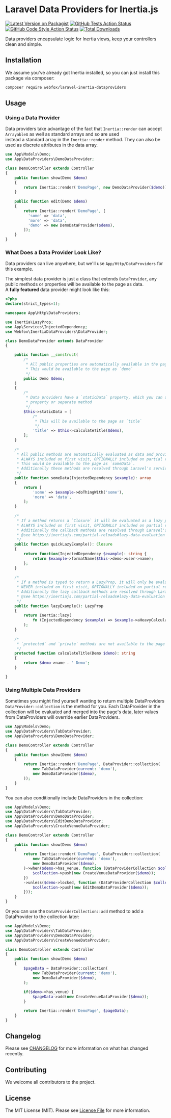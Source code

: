 # Laravel Data Providers for Inertia.js

[![Latest Version on Packagist](https://img.shields.io/packagist/v/webfox/laravel-inertia-dataproviders.svg?style=flat-square)](https://packagist.org/packages/webfox/laravel-inertia-dataproviders)
[![GitHub Tests Action Status](https://img.shields.io/github/workflow/status/webfox/laravel-inertia-dataproviders/run-tests?label=tests)](https://github.com/webfox/laravel-inertia-dataproviders/actions?query=workflow%3Arun-tests+branch%3Amain)
[![GitHub Code Style Action Status](https://img.shields.io/github/workflow/status/webfox/laravel-inertia-dataproviders/Check%20&%20fix%20styling?label=code%20style)](https://github.com/webfox/laravel-inertia-dataproviders/actions?query=workflow%3A"Check+%26+fix+styling"+branch%3Amain)
[![Total Downloads](https://img.shields.io/packagist/dt/webfox/laravel-inertia-dataproviders.svg?style=flat-square)](https://packagist.org/packages/webfox/laravel-inertia-dataproviders)

Data providers encapsulate logic for Inertia views, keep your controllers clean and simple.

## Installation

We assume you've already got Inertia installed, so you can just install this package via composer:

```bash
composer require webfox/laravel-inertia-dataproviders
```

## Usage

### Using a Data Provider
Data providers take advantage of the fact that `Inertia::render` can accept `Arrayable`s as well as standard arrays and so are used   
instead a standard array in the `Inertia::render` method. They can also be used as discrete attributes in the data array.

```php
use App\Models\Demo;
use App\DataProviders\DemoDataProvider;

class DemoController extends Controller
{
    public function show(Demo $demo)
    {
        return Inertia::render('DemoPage', new DemoDataProvider($demo));
    }
    
    public function edit(Demo $demo)
    {
        return Inertia::render('DemoPage', [
          'some' => 'data',
          'more' => 'data',
          'demo' => new DemoDataProvider($demo),
        ]);
    }
}
```

### What Does a Data Provider Look Like?

Data providers can live anywhere, but we'll use `App/Http/DataProviders` for this example.

The simplest data provider is just a class that extends `DataProvider`, any public methods or properties will be available to the page as data.  
A **fully featured** data provider might look like this:

```php
<?php
declare(strict_types=1);

namespace App\Http\DataProviders;

use Inertia\LazyProp;
use App\Services\InjectedDependency;
use Webfox\InertiaDataProviders\DataProvider;

class DemoDataProvider extends DataProvider
{

    public function __construct(
        /*
         * All public properties are automatically available in the page
         * This would be available to the page as `demo`
         */
        public Demo $demo;
    )
    {
        /*
         * Data providers have a `staticData` property, which you can use to add any data that doesn't warrant a full
         * property or separate method
         */
        $this->staticData = [
            /*
             * This will be available to the page as `title`
             */
            'title' => $this->calculateTitle($demo),
        ];
    }
    
    /*
     * All public methods are automatically evaluated as data and provided to the page.
     * ALWAYS included on first visit, OPTIONALLY included on partial reloads, ALWAYS evaluated
     * This would be available to the page as `someData`.
     * Additionally these methods are resolved through Laravel's service container, so any parameters will be automatically resolved.
     */
    public function someData(InjectedDependency $example): array
    {
        return [
            'some' => $example->doThingWith('some'),
            'more' => 'data',
        ];
    }
    
    /*
     * If a method returns a `Closure` it will be evaluated as a lazy property.
     * ALWAYS included on first visit, OPTIONALLY included on partial reloads, ONLY evaluated when needed
     * Additionally the callback methods are resolved through Laravel's service container, so any parameters will be automatically resolved.
     * @see https://inertiajs.com/partial-reloads#lazy-data-evaluation
     */
    public function quickLazyExample(): Closure
    {
        return function(InjectedDependency $example): string {
            return $example->formatName($this->demo->user->name);
        };
    }
    
    /*
     * If a method is typed to return a LazyProp, it will only be evaluated when requested following inertia's rules for lazy data evaluation
     * NEVER included on first visit, OPTIONALLY included on partial reloads, ONLY evaluated when needed
     * Additionally the lazy callback methods are resolved through Laravel's service container, so any parameters will be automatically resolved.
     * @see https://inertiajs.com/partial-reloads#lazy-data-evaluation
     */
    public function lazyExample(): LazyProp
    {
        return Inertia::lazy(
            fn (InjectedDependency $example) => $example->aHeavyCalculation($this->demo)
        );
    }
    
    /*
     * `protected` and `private` methods are not available to the page
     */
    protected function calculateTitle(Demo $demo): string
    {
        return $demo->name . ' Demo';
    }

}
```

### Using Multiple Data Providers
Sometimes you might find yourself wanting to return multiple DataProviders `DataProvider::collection` is the method for you.
Each DataProvider in the collection will be evaluated and merged into the page's data, later values from DataProviders will override earlier DataProviders.

```php
use App\Models\Demo;
use App\DataProviders\TabDataProvider;
use App\DataProviders\DemoDataProvider;

class DemoController extends Controller
{
    public function show(Demo $demo)
    {
        return Inertia::render('DemoPage', DataProvider::collection(
            new TabDataProvider(current: 'demo'),
            new DemoDataProvider($demo),
        ));
    }
}
```

You can also conditionally include DataProviders in the collection:
```php
use App\Models\Demo;
use App\DataProviders\TabDataProvider;
use App\DataProviders\DemoDataProvider;
use App\DataProviders\EditDemoDataProvider;
use App\DataProviders\CreateVenueDataProvider;

class DemoController extends Controller
{
    public function show(Demo $demo)
    {
        return Inertia::render('DemoPage', DataProvider::collection(
            new TabDataProvider(current: 'demo'),
            new DemoDataProvider($demo),
        )->when($demo->has_venue, function (DataProviderCollection $collection) use($demo) {
            $collection->push(new CreateVenueDataProvider($demo));
        })
        ->unless($demo->locked, function (DataProviderCollection $collection) use($demo) {
            $collection->push(new EditDemoDataProvider($demo));
        }));
    }
}
```

Or you can use the `DataProviderCollection::add` method to add a DataProvider to the collection later:
```php
use App\Models\Demo;
use App\DataProviders\TabDataProvider;
use App\DataProviders\DemoDataProvider;
use App\DataProviders\CreateVenueDataProvider;

class DemoController extends Controller
{
    public function show(Demo $demo)
    {
        $pageData = DataProvider::collection(
            new TabDataProvider(current: 'demo'),
            new DemoDataProvider($demo),
        );
        
        if($demo->has_venue) {
            $pageData->add(new CreateVenueDataProvider($demo));
        }

        return Inertia::render('DemoPage', $pageData);
    }
}
```

## Changelog

Please see [CHANGELOG](CHANGELOG.md) for more information on what has changed recently.

## Contributing

We welcome all contributors to the project.

## License

The MIT License (MIT). Please see [License File](LICENSE.md) for more information.

